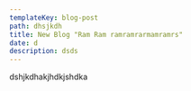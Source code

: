 ```yaml
---
templateKey: blog-post
path: dhsjkdh
title: New Blog "Ram Ram ramramrarmamramrs"
date: d
description: dsds
---
```

dshjkdhakjhdkjshdka
